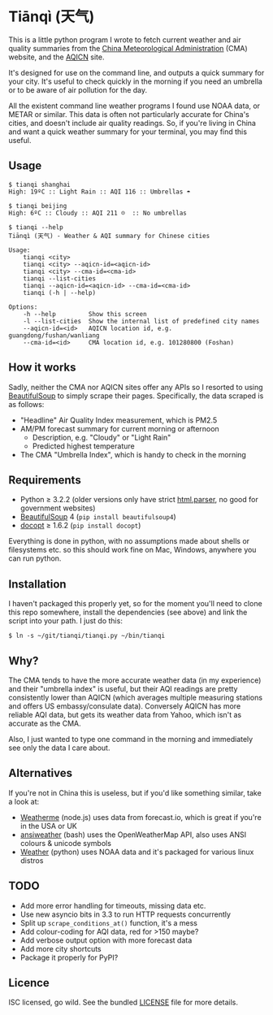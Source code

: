 # Tiānqì (天气)

This is a little python program I wrote to fetch current weather and air quality
summaries from the [China Meteorological Administration][CMA] (CMA) website, and the
[AQICN][] site.

It's designed for use on the command line, and outputs a quick summary for your
city. It's useful to check quickly in the morning if you need an umbrella or to
be aware of air pollution for the day.

All the existent command line weather programs I found use NOAA data, or METAR
or similar. This data is often not particularly accurate for China's cities, and
doesn't include air quality readings. So, if you're living in China and want
a quick weather summary for your terminal, you may find this useful.

## Usage

```
$ tianqi shanghai
High: 19ºC :: Light Rain :: AQI 116 :: Umbrellas ☂

$ tianqi beijing
High: 6ºC :: Cloudy :: AQI 211 ☹  :: No umbrellas

$ tianqi --help
Tiānqì (天气) - Weather & AQI summary for Chinese cities

Usage:
    tianqi <city>
    tianqi <city> --aqicn-id=<aqicn-id>
    tianqi <city> --cma-id=<cma-id>
    tianqi --list-cities
    tianqi --aqicn-id=<aqicn-id> --cma-id=<cma-id>
    tianqi (-h | --help)

Options:
    -h --help         Show this screen
    -l --list-cities  Show the internal list of predefined city names
    --aqicn-id=<id>   AQICN location id, e.g. guangdong/fushan/wanliang
    --cma-id=<id>     CMA location id, e.g. 101280800 (Foshan)
```

## How it works

Sadly, neither the CMA nor AQICN sites offer any APIs so I resorted to using
[BeautifulSoup][] to simply scrape their pages. Specifically, the data scraped
is as follows:

* "Headline" Air Quality Index measurement, which is PM2.5
* AM/PM forecast summary for current morning or afternoon
  - Description, e.g. "Cloudy" or "Light Rain"
  - Predicted highest temperature
* The CMA "Umbrella Index", which is handy to check in the morning

## Requirements

* Python ≥ 3.2.2 (older versions only have strict [html.parser][], no good for
  government websites)
* [BeautifulSoup][] 4 (`pip install beautifulsoup4`)
* [docopt][] ≥ 1.6.2 (`pip install docopt`)

Everything is done in python, with no assumptions made about shells or
filesystems etc. so this should work fine on Mac, Windows, anywhere you can run
python.

## Installation

I haven't packaged this properly yet, so for the moment you'll need to clone
this repo somewhere, install the dependencies (see above) and link the script
into your path. I just do this:

    $ ln -s ~/git/tianqi/tianqi.py ~/bin/tianqi

## Why?

The CMA tends to have the more accurate weather data (in my experience) and
their "umbrella index" is useful, but their AQI readings are pretty consistently
lower than AQICN (which averages multiple measuring stations and offers US
embassy/consulate data). Conversely AQICN has more reliable AQI data, but gets
its weather data from Yahoo, which isn't as accurate as the CMA.

Also, I just wanted to type one command in the morning and immediately see only
the data I care about.

## Alternatives

If you're not in China this is useless, but if you'd like something similar,
take a look at:

* [Weatherme][] (node.js) uses data from forecast.io, which is great if you're
  in the USA or UK
* [ansiweather][] (bash) uses the OpenWeatherMap API, also uses ANSI colours &
  unicode symbols
* [Weather][] (python) uses NOAA data and it's packaged for various linux
  distros

## TODO

* Add more error handling for timeouts, missing data etc.
* Use new asyncio bits in 3.3 to run HTTP requests concurrently
* Split up `scrape_conditions_at()` function, it's a mess
* Add colour-coding for AQI data, red for >150 maybe?
* Add verbose output option with more forecast data
* Add more city shortcuts
* Package it properly for PyPI?

## Licence 

ISC licensed, go wild. See the bundled [LICENSE][] file for more details.

[CMA]: http://www.cma.gov.cn/
[AQICN]: http://aqicn.org/
[html.parser]: https://docs.python.org/3/library/html.parser.html
[BeautifulSoup]: http://www.crummy.com/software/BeautifulSoup/
[docopt]: https://github.com/docopt/docopt
[Weatherme]: https://github.com/shapeshed/weatherme
[ansiweather]: https://github.com/fcambus/ansiweather
[Weather]: http://fungi.yuggoth.org/weather/
[LICENSE]: https://github.com/hjst/tianqi/blob/master/LICENSE
